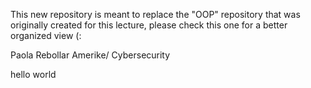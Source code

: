 This new repository is meant to replace the "OOP" repository that was originally created for this lecture, please check this one for a better organized view (:

Paola Rebollar
Amerike/ Cybersecurity 

hello world 

